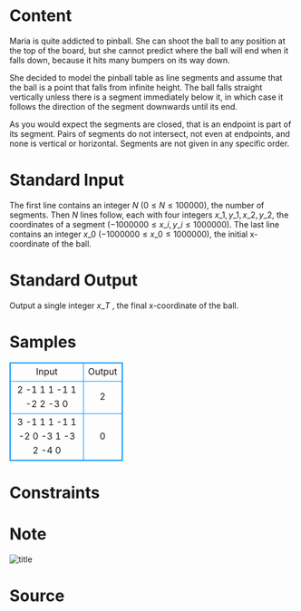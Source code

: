 
# Content

Maria is quite addicted to pinball. She can shoot the ball to any position at the top of the board, but she cannot predict where the ball will end when it falls down, because it hits many bumpers on its way down.

She decided to model the pinball table as line segments and assume that the ball is a point that falls from infinite height. The ball falls straight vertically unless there is a segment immediately below it, in which case it follows the direction of the segment downwards until its end.

As you would expect the segments are closed, that is an endpoint is part of its segment. Pairs of segments do not intersect, not even at endpoints, and none is vertical or horizontal. Segments are not given in any specific order.

# Standard Input

The first line contains an integer $N$ $(0\leq N\leq 100 000)$, the number of segments. Then $N$ lines follow, each with four integers $x\_1, y\_1, x\_2, y\_2$, the coordinates of a segment $(-1 000 000\leq x\_i,y\_i\leq 1 000 000)$. The last line contains an integer $x\_0$ $(-1 000 000\leq x\_0\leq 1 000 000)$, the initial x-coordinate of the ball.

# Standard Output

Output a single integer $x\_T$ , the final x-coordinate of the ball.

# Samples

<style>
        table,table tr th, table tr td { border:1px solid #0094ff; }
        table { width: 200px; min-height: 25px; line-height: 25px; text-align: center; border-collapse: collapse;}   
    </style>
<table>
	<tr>
		<td>Input</td>
		<td>Output</td>
	</tr>
<tr><td>2
-1 1 1 -1
1 -2 2 -3
0</td><td>2</td></tr><tr><td>3
-1 1 1 -1
1 -2 0 -3
1 -3 2 -4
0</td><td>0</td></tr></table>


# Constraints



# Note

![title](/source/lutece/pinball/img/aHR0cHM6Ly9hY20udWVzdGMuZWR1LmNuL21lZGlhL2ltYWdlL3Byb2JsZW0vODYzLzIwMTQwNTA0MDI1NjUyODE5MTcucG5n.png)

# Source


